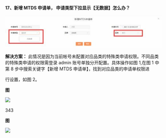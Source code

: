<a name="bookmark17"></a>**17、新增 MTDS 申请单，  申请类型下拉显示【无数据】怎么办？**

![](Aspose.Words.d1bfbd55-1b76-4c79-a3a2-ed1df6a524b9.035.jpeg)

**解决方案：** 此情况是因为当前帐号未配置对应品类的特殊类申请权限。不同品类 的特殊类申请的权限需登录 admin 账号单独分开配置。具体操作如图 1,在图 1 中第 8 步中搜索关键字【新增 MTDS 申请单】，找到对应品类的申请单权限进

行设置，如图 2。

**图**

![](Aspose.Words.d1bfbd55-1b76-4c79-a3a2-ed1df6a524b9.036.png)

343


**图**

![](Aspose.Words.d1bfbd55-1b76-4c79-a3a2-ed1df6a524b9.037.png)






